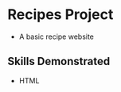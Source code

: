 <!-- prettier-ignore -->
# Recipes Project

- A basic recipe website

## Skills Demonstrated

- HTML
